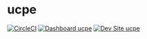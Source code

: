 # ucpe

[![CircleCI](https://circleci.com/gh/thinkshout/ucpe.svg?style=shield)](https://circleci.com/gh/thinkshout/ucpe)
[![Dashboard ucpe](https://img.shields.io/badge/dashboard-ucpe-yellow.svg)](https://dashboard.pantheon.io/sites/d3f50927-9ebf-4479-8d38-a06824918c15#dev/code)
[![Dev Site ucpe](https://img.shields.io/badge/site-ucpe-blue.svg)](http://dev-ucpe.pantheonsite.io/)